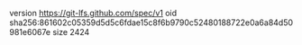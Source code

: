 version https://git-lfs.github.com/spec/v1
oid sha256:861602c05359d5d5c6fdae15c8f6b9790c52480188722e0a6a84d50981e6067e
size 2424
